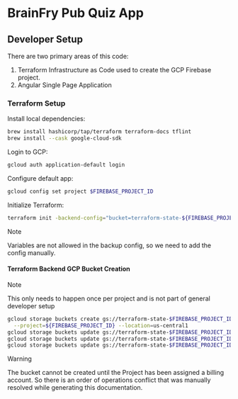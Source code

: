 # BrainFry Pub Quiz App

## Developer Setup

There are two primary areas of this code:

1. Terraform Infrastructure as Code used to create the GCP Firebase project.
2. Angular Single Page Application

### Terraform Setup

Install local dependencies:

```sh
brew install hashicorp/tap/terraform terraform-docs tflint
brew install --cask google-cloud-sdk
```

Login to GCP:

```sh
gcloud auth application-default login
```

Configure default app:

```sh
gcloud config set project $FIREBASE_PROJECT_ID
```

Initialize Terraform:

```sh
terraform init -backend-config="bucket=terraform-state-${FIREBASE_PROJECT_ID}"
```

> [!NOTE]
> Variables are not allowed in the backup config, so we need to add the config
> manually.

#### Terraform Backend GCP Bucket Creation

> [!NOTE]
> This only needs to happen once per project and is not part of general
> developer setup

```sh
gcloud storage buckets create gs://terraform-state-$FIREBASE_PROJECT_ID \
  --project=${FIREBASE_PROJECT_ID} --location=us-central1
gcloud storage buckets update gs://terraform-state-$FIREBASE_PROJECT_ID --versioning
gcloud storage buckets update gs://terraform-state-$FIREBASE_PROJECT_ID --soft-delete-duration=28d
gcloud storage buckets update gs://terraform-state-$FIREBASE_PROJECT_ID --lifecycle-file=.backup-lifecycle-config.json
```

> [!WARNING]
> The bucket cannot be created until the Project has been assigned a billing
> account. So there is an order of operations conflict that was manually
> resolved while generating this documentation.
